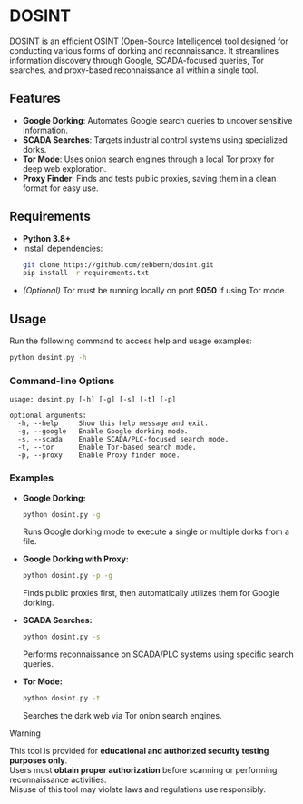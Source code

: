 # DOSINT

DOSINT is an efficient OSINT (Open-Source Intelligence) tool designed for conducting various forms of dorking and reconnaissance. 
It streamlines information discovery through Google, SCADA-focused queries, Tor searches, and proxy-based reconnaissance all within a single tool.

## Features

- **Google Dorking**: Automates Google search queries to uncover sensitive information.
- **SCADA Searches**: Targets industrial control systems using specialized dorks.
- **Tor Mode**: Uses onion search engines through a local Tor proxy for deep web exploration.
- **Proxy Finder**: Finds and tests public proxies, saving them in a clean format for easy use.

## Requirements

- **Python 3.8+**
- Install dependencies:
  ```bash
  git clone https://github.com/zebbern/dosint.git
  pip install -r requirements.txt
  ```
- *(Optional)* Tor must be running locally on port **9050** if using Tor mode.

## Usage

Run the following command to access help and usage examples:

```bash
python dosint.py -h
```

### Command-line Options

```
usage: dosint.py [-h] [-g] [-s] [-t] [-p]

optional arguments:
  -h, --help     Show this help message and exit.
  -g, --google   Enable Google dorking mode.
  -s, --scada    Enable SCADA/PLC-focused search mode.
  -t, --tor      Enable Tor-based search mode.
  -p, --proxy    Enable Proxy finder mode.
```

### Examples

- **Google Dorking:**  
  ```bash
  python dosint.py -g
  ```
  Runs Google dorking mode to execute a single or multiple dorks from a file.

- **Google Dorking with Proxy:**  
  ```bash
  python dosint.py -p -g
  ```
  Finds public proxies first, then automatically utilizes them for Google dorking.

- **SCADA Searches:**  
  ```bash
  python dosint.py -s
  ```
  Performs reconnaissance on SCADA/PLC systems using specific search queries.

- **Tor Mode:**  
  ```bash
  python dosint.py -t
  ```
  Searches the dark web via Tor onion search engines.

> [!WARNING]
This tool is provided for **educational and authorized security testing purposes only**.  
Users must **obtain proper authorization** before scanning or performing reconnaissance activities.  
Misuse of this tool may violate laws and regulations use responsibly.
